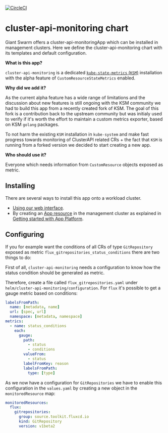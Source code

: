 [![CircleCI](https://circleci.com/gh/giantswarm/cluster-api-monitoring.svg?style=shield)](https://circleci.com/gh/giantswarm/cluster-api-monitoring)

# cluster-api-monitoring chart

Giant Swarm offers a cluster-api-monitoringApp which can be installed in management clusters.
Here we define the cluster-api-monitoring chart with its templates and default configuration.

**What is this app?**

`cluster-api-monitoring` is a dedicated [`kube-state-metrics` (`KSM`)](https://github.com/kubernetes/kube-state-metrics) installation with the alpha feature of `CustomResourceStateMetrics` enabled.

**Why did we add it?**

As the current alpha feature has a wide range of limitations and the discussion about new features is still ongoing with the KSM community we had to build this app from a recently created fork of KSM. The goal of this fork is a contribution back to the upstream community but was initialy used to verify if it's worth the effort to maintain a custom metrics exporter, based on KSM `golang` packages.

To not harm the existing `KSM` installation in `kube-system` and make fast progress towards monitoring of ClusterAPI related CRs + the fact that `KSM` is running from a forked version we decided to start creating a new app.

**Who should use it?**

Everyone which needs information from `CustomResource` objects exposed as metric.

## Installing

There are several ways to install this app onto a workload cluster.

- [Using our web interface](https://docs.giantswarm.io/ui-api/web/app-platform/#installing-an-app).
- By creating an [App resource](https://docs.giantswarm.io/ui-api/management-api/crd/apps.application.giantswarm.io/) in the management cluster as explained in [Getting started with App Platform](https://docs.giantswarm.io/app-platform/getting-started/).

## Configuring

If you for example want the conditions of all CRs of type `GitRepository` exposed as metric `flux_gitrepositories_status_conditions` there are two things to do:

First of all, `cluster-api-monitoring` needs a configuration to know how the status condition should be generated as metric.

Therefore, create a file called `flux_gitrepositories.yaml` under `helm/cluster-api-monitoring/configuration`. For `flux` it's possible to get a gauge metric based on conditions:

```yaml
labelsFromPath:
  name: [metadata, name]
  url: [spec, url]
  namespace: [metadata, namespace]
metrics:
  - name: status_conditions
    each:
      gauge:
        path:
          - status
          - conditions
        valueFrom:
          - status
        labelFromKey: reason
        labelsFromPath:
          type: [type]
```

As we now have a configuration for `GitRepositories` we have to enable this configuration in the `values.yaml` by creating a new object in the `monitoredResource` map:

```yaml
monitoredResources:
  flux:
    gitrepositories:
      group: source.toolkit.fluxcd.io
      kind: GitRepository
      version: v1beta2
```
